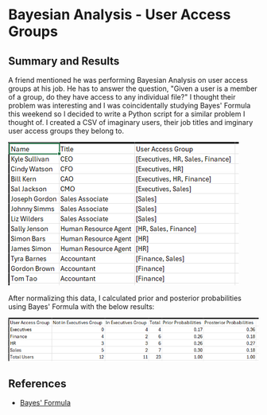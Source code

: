 # Bayesian Analysis - User Access Groups

## Summary and Results

A friend mentioned he was performing Bayesian Analysis on user access groups at his job. He has to answer the question, "Given a user is a member of a group, do they have access to any individual file?" I thought their problem was interesting and I was coincidentally studying Bayes' Formula this weekend so I decided to write a Python script for a similar problem I thought of. I created a CSV of imaginary users, their job titles and imginary user access groups they belong to.

![alt_text](https://github.com/amason445/bayesian_analysis/blob/main/UserAccessList.png)

After normalizing this data, I calculated prior and posterior probabilities using Bayes' Formula with the below results:

![!alt_text](https://github.com/amason445/bayesian_analysis/blob/main/output.png)

## References
- [Bayes' Formula](https://en.wikipedia.org/wiki/Bayes%27_theorem)


 
